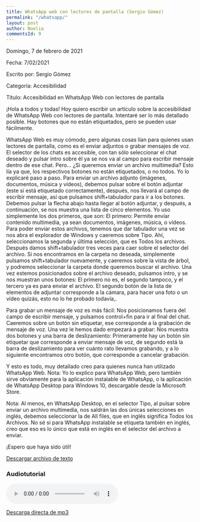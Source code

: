 ```yaml
---
title: WhatsApp web con lectores de pantalla (Sergio Gómez)
permalink: "/whatsapp/"
layout: post
author: Noelia
commentsId: 9
---
```


<footer>Domingo, 7 de febrero de 2021</footer>

Fecha: 7/02/2021

Escrito por: Sergio Gómez

Categoría: Accesibilidad

Título: Accesibilidad en WhatsApp Web con lectores de pantalla

¡Hola a todos y todas!
Hoy quiero escribir un artículo sobre la accesibilidad de WhatsApp Web con lectores de pantalla. Intentaré ser lo más detallado posible. Hay botones que no están etiquetados, pero se pueden usar fácilmente.

WhatsApp Web es muy cómodo, pero algunas cosas lían para quienes usan lectores de pantalla, como es el enviar adjuntos o grabar mensajes de voz. El selector de los chats es accesible, con tan sólo seleccionar el chat deseado y pulsar intro sobre él ya se nos va al campo para escribir mensaje dentro de ese chat. Pero… ¿Si queremos enviar un archivo multimedia? Esto lía ya que, los respectivos botones no están etiquetados, o no todos. Yo lo explicaré paso a paso.
Para enviar un archivo adjunto (imágenes, documentos, música y vídeos), debemos pulsar sobre el botón adjuntar (este sí está etiquetado correctamente), después, nos llevará al campo de escribir mensaje, así que pulsamos shift+tabulador para ir a los botones. Debemos pulsar la flecha abajo hasta llegar al botón adjuntar, y después, a continuación, se nos muestra una lista de cinco elementos. Yo uso simplemente los dos primeros, que son:
El primero: Permite enviar contenido multimedia, ya sean documentos, imágenes, música, o vídeos. Para poder enviar estos archivos, tenemos que dar tabulador una vez se nos abra el explorador de Windows y caeremos sobre Tipo. Ahí, seleccionamos la segunda y última selección, que es Todos los archivos. Después damos shift+tabulador tres veces para caer sobre el selector del archivo. Si nos encontramos en la carpeta no deseada, simplemente pulsamos shift+tabulador nuevamente, y caeremos sobre la vista de árbol, y podremos seleccionar la carpeta donde queremos buscar el archivo. Una vez estemos posicionados sobre el archivo deseado, pulsamos intro, y se nos muestran unos botones: El primero no es, el segundo tampoco, y el tercero ya es para enviar el archivo.
El segundo botón de la lista de elementos de adjuntar corresponde a la cámara, para hacer una foto o un vídeo quizás, esto no lo he probado todavía,.

Para grabar un mensaje de voz es más fácil: Nos posicionamos fuera del campo de escribir mensaje, y pulsamos control+fin para ir al final del chat. Caeremos sobre un botón sin etiquetar, ese corresponde a la grabación de mensaje de voz. Una vez le hemos dado empezará a grabar: Nos muestra dos botones y una barra de deslizamiento: Primeramente hay un botón sin etiquetar que corresponde a enviar mensaje de voz, de segundo está la barra de deslizamiento para ver cuánto rato llevamos grabando, y a lo siguiente encontramos otro botón, que corresponde a cancelar grabación.

Y esto es todo, muy detallado creo para quienes nunca han utilizado WhatsApp Web.
Nota: Yo lo explico para WhatsApp Web, pero también sirve obviamente para la aplicación instalable de WhatsApp, o la aplicación de WhatsApp Desktop para Windows 10, descargable desde la Microsoft Store.

Nota: Al menos, en WhatsApp Desktop, en el selector Tipo, al pulsar sobre enviar un archivo multimedia, nos saldrán las dos únicas selecciones en inglés, debemos seleccionar la de All files, que en inglés significa Todos los Archivos. No sé si para WhatsApp instalable se etiqueta también en inglés, creo que eso es lo único que está en inglés en el selector del archivo a enviar.


¡Espero que haya sido útil!

[Descargar archivo de texto](https://drive.google.com/uc?export=download&id=1Rpj0_yZSYlQGPqnZt9Ty80NRI-XgyQAF)

### Audiotutorial ###

<audio controls src="https://drive.google.com/uc?export=download&id=1HvSPasQj-Bp99eDaBErnTEudFsNgeN6N">Tu navegador no admite audio</audio>

[Descarga directa de mp3](https://drive.google.com/uc?export=download&id=1HvSPasQj-Bp99eDaBErnTEudFsNgeN6N)

